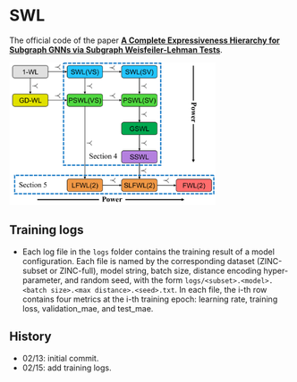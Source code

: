 # SWL

The official code of the paper **[A Complete Expressiveness Hierarchy for Subgraph GNNs via Subgraph Weisfeiler-Lehman Tests](https://arxiv.org/pdf/2302.07090.pdf)**.

<img src="algorithm.png" alt="algorithm" style="zoom:36%;" />

## Training logs

- Each log file in the `logs` folder contains the training result of a model configuration. Each file is named by the corresponding dataset (ZINC-subset or ZINC-full), model string, batch size, distance encoding hyper-parameter, and random seed, with the form `logs/<subset>.<model>.<batch size>.<max distance>.<seed>.txt`. In each file, the i-th row contains four metrics at the i-th training epoch: learning rate, training loss, validation_mae, and test_mae.


## History

- 02/13: initial commit.
- 02/15: add training logs.